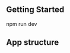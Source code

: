 ## Getting Started

npm run dev

## App structure

<!-- ```
my-app/
├── README.md
├── package.json
├── tsconfig.json
├── public/
├── src/
│   ├── app/
│   ├── common/
│   ├── components/
│   ├── pages/
│   ├── utils/
│   └── types/
``` -->

